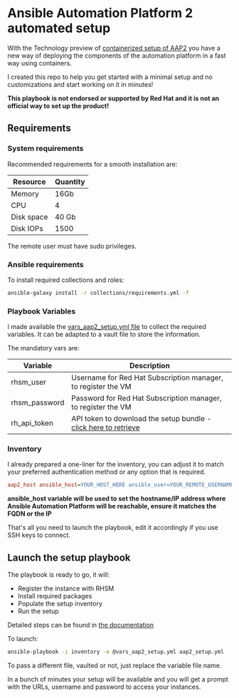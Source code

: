 # Ansible Automation Platform 2 automated setup

With the Technology preview of [containerized setup of AAP2](https://www.ansible.com/blog/announcing-containerized-ansible-automation-platform) you have a new way of deploying the components of the automation platform in a fast way using containers.

I created this repo to help you get started with a minimal setup and no customizations and start working on it in minutes!

**This playbook is not endorsed or supported by Red Hat and it is not an official way to set up the product!**

## Requirements

### System requirements

Recommended requirements for a smooth installation are:

| Resource   | Quantity |
| ---------- | -------- |
| Memory     | 16Gb     |
| CPU        | 4        |
| Disk space | 40 Gb    |
| Disk IOPs  | 1500     |

The remote user must have sudo privileges.

### Ansible requirements

To install required collections and roles:

```bash
ansible-galaxy install -r collections/requirements.yml -f
```

### Playbook Variables

I made available the [vars_aap2_setup.yml file](./vars_aap2_setup.yml) to collect the required variables. It can be adapted to a vault file to store the information.

The mandatory vars are:

| Variable      | Description                                                                                                 |
| ------------- | ----------------------------------------------------------------------------------------------------------- |
| rhsm_user     | Username for Red Hat Subscription manager, to register the VM                                               |
| rhsm_password | Password for Red Hat Subscription manager, to register the VM                                               |
| rh_api_token  | API token to download the setup bundle - [click here to retrieve](https://access.redhat.com/management/api) |

### Inventory

I already prepared a one-liner for the inventory, you can adjust it to match your preferred authentication method or any option that is required.

```ini
aap2_host ansible_host=YOUR_HOST_HERE ansible_user=YOUR_REMOTE_USERNAME_HERE ansible_password=YOUR_REMOTE_USER_PWD_HERE ansible_ssh_common_args='-o StrictHostKeyChecking=no'
```

**ansible_host variable will be used to set the hostname/IP address where Ansible Automation Platform will be reachable, ensure it matches the FQDN or the IP**

That's all you need to launch the playbook, edit it accordingly if you use SSH keys to connect.

## Launch the setup playbook

The playbook is ready to go, it will:

- Register the instance with RHSM
- Install required packages
- Populate the setup inventory
- Run the setup

Detailed steps can be found in [the documentation](https://access.redhat.com/documentation/en-us/red_hat_ansible_automation_platform/2.4/html-single/containerized_ansible_automation_platform_installation_guide/index#doc-wrapper)

To launch:

```bash
ansible-playbook -i inventory -e @vars_aap2_setup.yml aap2_setup.yml
```

To pass a different file, vaulted or not, just replace the variable file name.

In a bunch of minutes your setup will be available and you will get a prompt with the URLs, username and password to access your instances.
